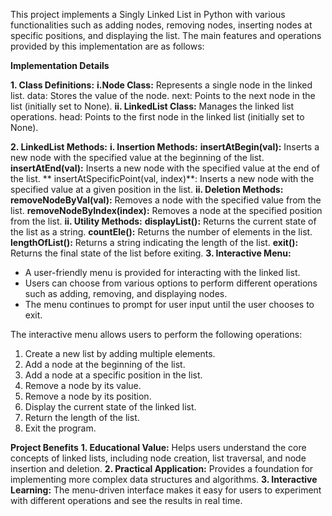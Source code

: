 This project implements a Singly Linked List in Python with various functionalities such as adding nodes, removing nodes, inserting nodes at specific positions, and displaying the list. The main features and operations provided by this implementation are as follows:

**Implementation Details**

**1. Class Definitions:**
  **i.Node Class:** Represents a single node in the linked list.
    data: Stores the value of the node.
    next: Points to the next node in the list (initially set to None).
  **ii. LinkedList Class:** Manages the linked list operations.
    head: Points to the first node in the linked list (initially set to None).
    
**2. LinkedList Methods:**
  **i. Insertion Methods:**
      **insertAtBegin(val):** Inserts a new node with the specified value at the beginning of the list.
      **insertAtEnd(val):** Inserts a new node with the specified value at the end of the list.
     ** insertAtSpecificPoint(val, index)**: Inserts a new node with the specified value at a given position in the list.
  **ii. Deletion Methods:**
      **removeNodeByVal(val):** Removes a node with the specified value from the list.
      **removeNodeByIndex(index):** Removes a node at the specified position from the list.
  **ii. Utility Methods:**
      **displayList():** Returns the current state of the list as a string.
      **countEle():** Returns the number of elements in the list.
      **lengthOfList():** Returns a string indicating the length of the list.
      **exit():** Returns the final state of the list before exiting.
**3. Interactive Menu:**
* A user-friendly menu is provided for interacting with the linked list.
* Users can choose from various options to perform different operations such as adding, removing, and displaying nodes.
* The menu continues to prompt for user input until the user chooses to exit.

The interactive menu allows users to perform the following operations:
1. Create a new list by adding multiple elements.
2. Add a node at the beginning of the list.
3. Add a node at a specific position in the list.
4. Remove a node by its value.
5. Remove a node by its position.
6. Display the current state of the linked list.
7. Return the length of the list.
8. Exit the program.


**Project Benefits**
**1. Educational Value:** Helps users understand the core concepts of linked lists, including node creation, list traversal, and node insertion and deletion.
**2. Practical Application:** Provides a foundation for implementing more complex data structures and algorithms.
**3. Interactive Learning:** The menu-driven interface makes it easy for users to experiment with different operations and see the results in real time.
